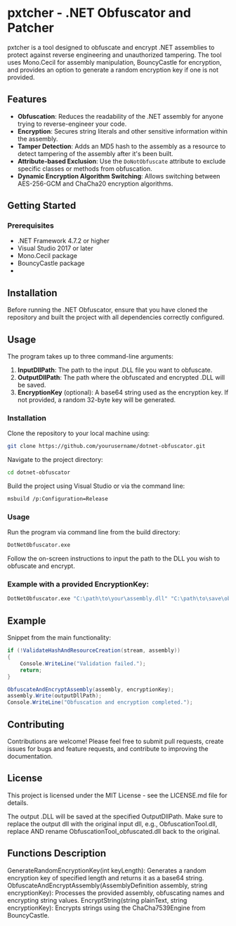 # pxtcher - .NET Obfuscator and Patcher
pxtcher is a tool designed to obfuscate and encrypt .NET assemblies to protect against reverse engineering and unauthorized tampering. The tool uses Mono.Cecil for assembly manipulation, BouncyCastle for encryption, and provides an option to generate a random encryption key if one is not provided. 

## Features

- **Obfuscation**: Reduces the readability of the .NET assembly for anyone trying to reverse-engineer your code.
- **Encryption**: Secures string literals and other sensitive information within the assembly.
- **Tamper Detection**: Adds an MD5 hash to the assembly as a resource to detect tampering of the assembly after it's been built.
- **Attribute-based Exclusion**: Use the `DoNotObfuscate` attribute to exclude specific classes or methods from obfuscation.
- **Dynamic Encryption Algorithm Switching**: Allows switching between AES-256-GCM and ChaCha20 encryption algorithms.

## Getting Started

### Prerequisites

- .NET Framework 4.7.2 or higher
- Visual Studio 2017 or later
- Mono.Cecil package
- BouncyCastle package
- 
## Installation

Before running the .NET Obfuscator, ensure that you have cloned the repository and built the project with all dependencies correctly configured.

## Usage

The program takes up to three command-line arguments:

1. **InputDllPath**: The path to the input .DLL file you want to obfuscate.
2. **OutputDllPath**: The path where the obfuscated and encrypted .DLL will be saved.
3. **EncryptionKey** (optional): A base64 string used as the encryption key. If not provided, a random 32-byte key will be generated.

### Installation

Clone the repository to your local machine using:

```bash
git clone https://github.com/yourusername/dotnet-obfuscator.git
```
Navigate to the project directory:

```bash
cd dotnet-obfuscator
```
Build the project using Visual Studio or via the command line:

```bash
msbuild /p:Configuration=Release
```
### Usage

Run the program via command line from the build directory:
```bash
DotNetObfuscator.exe
```
Follow the on-screen instructions to input the path to the DLL you wish to obfuscate and encrypt.

### Example with a provided EncryptionKey:
```bash
DotNetObfuscator.exe "C:\path\to\your\assembly.dll" "C:\path\to\save\obfuscated.dll" "YourBase64KeyHere"
```

## Example
Snippet from the main functionality:
```csharp
if (!ValidateHashAndResourceCreation(stream, assembly))
{
    Console.WriteLine("Validation failed.");
    return;
}

ObfuscateAndEncryptAssembly(assembly, encryptionKey);
assembly.Write(outputDllPath);
Console.WriteLine("Obfuscation and encryption completed.");
```
## Contributing
Contributions are welcome! Please feel free to submit pull requests, create issues for bugs and feature requests, and contribute to improving the documentation.

## License

This project is licensed under the MIT License - see the LICENSE.md file for details.

The output .DLL will be saved at the specified OutputDllPath. Make sure to replace the output dll with the original input dll, e.g., ObfuscationTool.dll, replace AND rename ObfuscationTool_obfuscated.dll back to the original.

## Functions Description
GenerateRandomEncryptionKey(int keyLength): Generates a random encryption key of specified length and returns it as a base64 string.
ObfuscateAndEncryptAssembly(AssemblyDefinition assembly, string encryptionKey): Processes the provided assembly, obfuscating names and encrypting string values.
EncryptString(string plainText, string encryptionKey): Encrypts strings using the ChaCha7539Engine from BouncyCastle.
